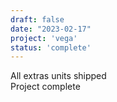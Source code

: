 ```yaml
---
draft: false
date: "2023-02-17"
project: 'vega'
status: 'complete'
---
```


All extras units shipped  
Project complete
